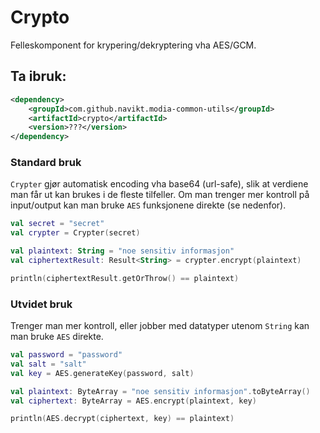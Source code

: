 # Crypto

Felleskomponent for krypering/dekryptering vha AES/GCM.


## Ta ibruk:
```xml
<dependency>
    <groupId>com.github.navikt.modia-common-utils</groupId>
    <artifactId>crypto</artifactId>
    <version>???</version>
</dependency>
```

### Standard bruk

`Crypter` gjør automatisk encoding vha base64 (url-safe), slik at verdiene man får ut kan brukes i de fleste tilfeller.
Om man trenger mer kontroll på input/output kan man bruke `AES` funksjonene direkte (se nedenfor).

```kotlin
val secret = "secret"
val crypter = Crypter(secret)

val plaintext: String = "noe sensitiv informasjon"
val ciphertextResult: Result<String> = crypter.encrypt(plaintext)

println(ciphertextResult.getOrThrow() == plaintext) 
```


### Utvidet bruk
Trenger man mer kontroll, eller jobber med datatyper utenom `String` kan man bruke `AES` direkte.

```kotlin
val password = "password"
val salt = "salt"
val key = AES.generateKey(password, salt)

val plaintext: ByteArray = "noe sensitiv informasjon".toByteArray()
val ciphertext: ByteArray = AES.encrypt(plaintext, key)

println(AES.decrypt(ciphertext, key) == plaintext)
```